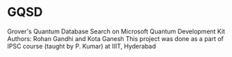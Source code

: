 # GQSD
Grover's Quantum Database Search on Microsoft Quantum Development Kit
Authors: Rohan Gandhi and Kota Ganesh
This project was done as a part of IPSC course (taught by P. Kumar) at IIIT, Hyderabad
